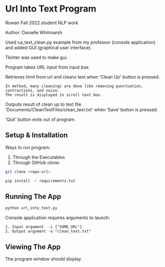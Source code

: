# Url Into Text Program
Rowan Fall 2022 student NLP work

Author: Danielle Whitmarsh

Used ca_text_clean.py example from my professor (console application) and added GUI (graphical user interface).

Tkinter was used to make gui.

Program takes URL input from input box.

Retrieves html from url and cleans text when 'Clean Up' button is pressed.

    In method, many cleanings are done like removing punctuation, contractions, and noise.
    The result is displayed in scroll text box.

Outputs result of clean up to text file 'Documents/CleanTextFiles/clean_text.txt' when ‘Save’ button is pressed.

'Quit' button exits out of program.

## Setup & Installation
Ways to run program:

1. Through the Executables
2. Through GitHub clone:

```bash
git clone <repo-url>
```

```bash
pip install -r requirements.txt
```

## Running The App

```bash
python url_into_text.py
```

Console application requires arguments to launch:

    1. Input argument  -i {"SOME_URL"}
    2. Output argument -o "clean_text.txt"

## Viewing The App

The program window should display.
